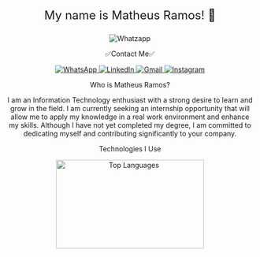 <div style="text-align: center;">
  <!-- Texto de Apresentação -->
  <p style="font-size: 24px;">My name is Matheus Ramos! 👻</p>

  <!-- Imagem de WhatsApp -->
  <img src="https://camo.githubusercontent.com/41a920e76851d3376f7dc21188f7fb9325b6eb61e78f66731dfcb223aa5c8371/68747470733a2f2f76697369746f722d62616467652e6c616f62692e6963752f62616467653f706167655f69643d47656f2d53696c76612e47656f2d53696c7661" alt="Whatzapp">

  <!-- Texto de Contato -->
  <p>✅Contact Me✅</p>

  <!-- Badges de Contato -->
  <p>
    <a href="https://wa.me/+554896192999">
      <img src="https://img.shields.io/badge/WhatsApp-25D366?style=for-the-badge&logo=whatsapp&logoColor=white" alt="WhatsApp">
    </a>
    <a href="https://www.linkedin.com/in/matheus-ramos-074615322/">
      <img src="https://img.shields.io/badge/LinkedIn-0077B5?style=for-the-badge&logo=linkedin&logoColor=white" alt="LinkedIn">
    </a>
    <a href="mailto:Matheusramosob@gmail.com?subject=CONTACT%20BY%20GITHUB%20-%20HELLO%20MATHEUS&body=Olá%20Matheus,%20tudo%20bem?">
      <img src="https://img.shields.io/badge/Gmail-D14836?style=for-the-badge&logo=gmail&logoColor=white" alt="Gmail">
    </a>
    <a href="mailto:Matheusramosob@gmail.com?subject=CONTACT%20BY%20GITHUB%20-%20HELLO%20MATHEUS&body=Olá%20Matheus,%20tudo%20bem?">
      <img src="https://img.shields.io/badge/Instagram-E4405F?style=for-the-badge&logo=instagram&logoColor=white" alt="Instagram">
    </a>
  </p>

  <!-- Texto sobre Matheus Ramos -->
  <p>Who is Matheus Ramos?</p>
  <p>
    I am an Information Technology enthusiast with a strong desire to learn and grow in the field. I am currently seeking an internship opportunity that will allow me to apply my knowledge in a real work environment and enhance my skills. Although I have not yet completed my degree, I am committed to dedicating myself and contributing significantly to your company.
  </p>

  <!-- Texto de Tecnologias -->
  <p>Technologies I Use</p>

  <!-- Gráfico de Linguagens -->
  <a href="https://github.com/MatheusRamosOliveiraBarros">
    <img height="180" width="300" src="https://github-readme-stats.vercel.app/api/top-langs?username=MatheusRamosOliveiraBarros&layout=compact&langs_count=8&theme=dark" alt="Top Languages">
  </a>
</div>
